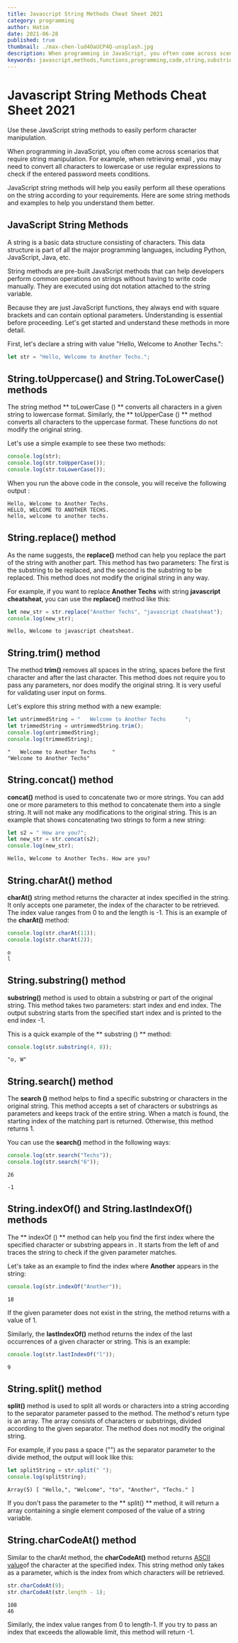 ```yaml
---
title: Javascript String Methods Cheat Sheet 2021
category: programming
author: Hatim
date: 2021-06-28
published: true
thumbnail: ./max-chen-lud4OaUCP4Q-unsplash.jpg
description: When programming in JavaScript, you often come across scenarios that require string manipulation. For example, when retrieving email , you may need to convert all characters to lowercase or use regular expressions to check if the entered password meets conditions.
keywords: javascript,methods,functions,programming,code,string,substring,replace,index,indexOf,cheatsheat, Cheat,Sheet,2021,method,replace,str,uppercase,lowercase,trim,concatcharAt,charCodeAt,split,search,
---
```


# Javascript String Methods Cheat Sheet 2021

Use these JavaScript string methods to easily perform character manipulation.

When programming in JavaScript, you often come across scenarios that require string manipulation. For example, when retrieving email , you may need to convert all characters to lowercase or use regular expressions to check if the entered password meets conditions.

JavaScript string methods will help you easily perform all these operations on the string according to your requirements. Here are some string methods and examples to help you understand them better.

## JavaScript String Methods

A string is a basic data structure consisting of characters. This data structure is part of all the major programming languages, including Python, JavaScript, Java, etc.

String methods are pre-built JavaScript methods that can help developers perform common operations on strings without having to write code manually. They are executed using dot notation attached to the string variable.

Because they are just JavaScript functions, they always end with square brackets and can contain optional parameters. Understanding is essential before proceeding. Let's get started and understand these methods in more detail.

First, let's declare a string with value "Hello, Welcome to Another Techs.":

```javascript
let str = "Hello, Welcome to Another Techs.";
```

## String.toUppercase() and String.ToLowerCase() methods

The string method ** toLowerCase () ** converts all characters in a given string to lowercase format. Similarly, the ** toUpperCase () ** method converts all characters to the uppercase format. These functions do not modify the original string.

Let's use a simple example to see these two methods:

```javascript
console.log(str);
console.log(str.toUpperCase());
console.log(str.toLowerCase());
```

When you run the above code in the console, you will receive the following output
:

```
Hello, Welcome to Another Techs.
HELLO, WELCOME TO ANOTHER TECHS.
hello, welcome to another techs.
```

## String.replace() method

As the name suggests, the **replace()** method can help you replace the part of the string with another part. This method has two parameters: The first is the substring to be replaced, and the second is the substring to be replaced. This method does not modify the original string in any way.

For example, if you want to replace **Another Techs** with string **javascript cheatsheat**, you can use the **replace()** method like this:

```javascript
let new_str = str.replace("Another Techs", "javascript cheatsheat");
console.log(new_str);
```

```
Hello, Welcome to javascript cheatsheat.
```

## String.trim() method

The method **trim()** removes all spaces in the string, spaces before the first character and after the last character. This method does not require you to pass any parameters, nor does modify the original string. It is very useful for validating user input on forms.

Let's explore this string method with a new example:

```javascript
let untrimmedString = "   Welcome to Another Techs      ";
let trimmedString = untrimmedString.trim();
console.log(untrimmedString);
console.log(trimmedString);
```

```
"   Welcome to Another Techs     "
"Welcome to Another Techs"
```

## String.concat() method

**concat()** method is used to concatenate two or more strings. You can add one or more parameters to this method to concatenate them into a single string. It will not make any modifications to the original string.
This is an example that shows concatenating two strings to form a new string:

```javascript
let s2 = " How are you?";
let new_str = str.concat(s2);
console.log(new_str);
```

```
Hello, Welcome to Another Techs. How are you?

```

## String.charAt() method

**charAt()** string method returns the character at index specified in the string. It only accepts one parameter, the index of the character to be retrieved. The index value ranges from 0 to and the length is -1.
This is an example of the **charAt()** method:

```javascript
console.log(str.charAt(11));
console.log(str.charAt(2));
```

```
o
l
```

## String.substring() method

**substring()** method is used to obtain a substring or part of the original string. This method takes two parameters: start index and end index. The output substring starts from the specified start index and is printed to the end index -1.

This is a quick example of the ** substring () ** method:

```javascript
console.log(str.substring(4, 8));
```

```
"o, W"
```

## String.search() method

The **search ()** method helps to find a specific substring or characters in the original string. This method accepts a set of characters or substrings as parameters and keeps track of the entire string. When a match is found, the starting index of the matching part is returned. Otherwise, this method returns 1.

You can use the **search()** method in the following ways:

```javascript
console.log(str.search("Techs"));
console.log(str.search("6"));
```

```
26

-1
```

## String.indexOf() and String.lastIndexOf() methods

The ** indexOf () ** method can help you find the first index where the specified character or substring appears in . It starts from the left of and traces the string to check if the given parameter matches.

Let's take as an example to find the index where **Another** appears in the string:

```javascript
console.log(str.indexOf("Another"));
```

```
18
```

If the given parameter does not exist in the string, the method returns with a value of 1.

Similarly, the **lastIndexOf()** method returns the index of the last occurrences of a given character or string. This is an example:

```javascript
console.log(str.lastIndexOf("l"));
```

```
9
```

## String.split() method

**split()** method is used to split all words or characters into a string according to the separator parameter passed to the method. The method's return type is an array. The array consists of characters or substrings, divided according to the given separator. The method does not modify the original string.

For example, if you pass a space ("") as the separator parameter to the divide method, the output will look like this:

```javascript
let splitString = str.split(" ");
console.log(splitString);
```

```
Array(5) [ "Hello,", "Welcome", "to", "Another", "Techs." ]
```

If you don't pass the parameter to the ** split() ** method, it will return a
array containing a single element composed of the value of a string variable.

## String.charCodeAt() method

Similar to the charAt method, the **charCodeAt()** method returns [ASCII value](https://en.wikipedia.org/wiki/ASCII)of the character at the specified index. This string method only takes as a parameter, which is the index from which characters will be retrieved.

```javascript
str.charCodeAt(9);
str.charCodeAt(str.length - 1);
```

```
108
46
```

Similarly, the index value ranges from 0 to length-1. If you try to pass an index
that exceeds the allowable limit, this method will return -1.
